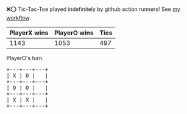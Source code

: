 :x::o: Tic-Tac-Toe played indefinitely by github action runners! See [my workflow](.github/workflows/play.yaml).

|PlayerX wins|PlayerO wins|Ties|
|-|-|-|
|1143|1053|497|

PlayerO's turn.

<pre>
+---+---+---+
| X | O |   |
+---+---+---+
| O | O |   |
+---+---+---+
| X | X |   |
+---+---+---+
</pre>